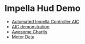 # Impella Hud Demo

* [Automated Impella Controller AIC](https://www.youtube.com/watch?v=Ib-wPK5j7-c)
* [AIC demonstration](https://www.youtube.com/watch?v=P3PIras_bjE)
* [Awesome Chartjs](https://github.com/chartjs/awesome)
* [Motor Data](https://jsbin.com/tuxoxif/edit?js,console,output)
